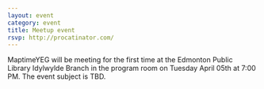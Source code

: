 ```yaml
---
layout: event
category: event
title: Meetup event
rsvp: http://procatinator.com/
---
```


MaptimeYEG will be meeting for the first time at the Edmonton Public Library Idylwylde Branch in the program room on Tuesday April 05th at 7:00 PM. The event subject is TBD.
